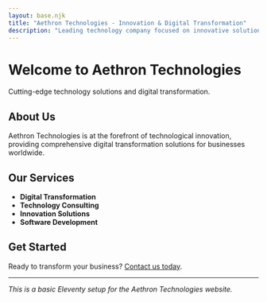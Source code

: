 ```yaml
---
layout: base.njk
title: "Aethron Technologies - Innovation & Digital Transformation"
description: "Leading technology company focused on innovative solutions and digital transformation"
---
```


# Welcome to Aethron Technologies

Cutting-edge technology solutions and digital transformation.

## About Us

Aethron Technologies is at the forefront of technological innovation, providing comprehensive digital transformation solutions for businesses worldwide.

## Our Services

- **Digital Transformation**
- **Technology Consulting**
- **Innovation Solutions**
- **Software Development**

## Get Started

Ready to transform your business? [Contact us today](#contact).

---

*This is a basic Eleventy setup for the Aethron Technologies website.*
